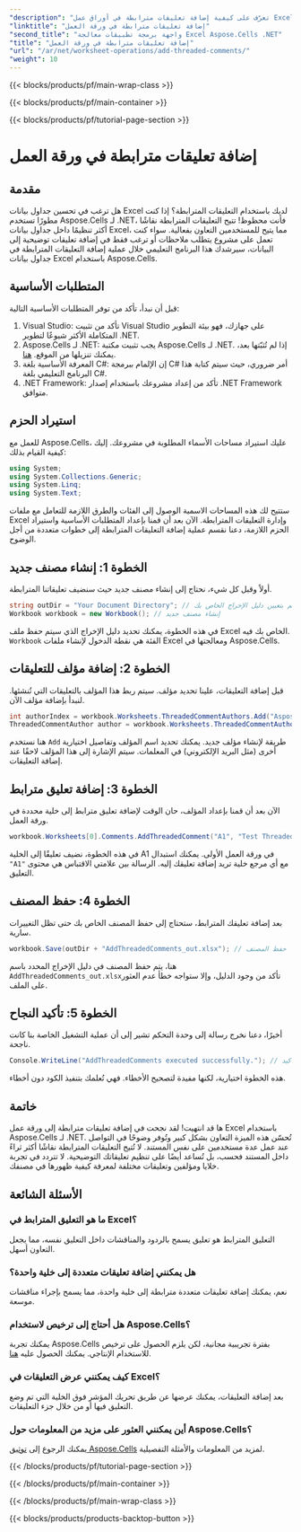 ```yaml
---
"description": "تعرّف على كيفية إضافة تعليقات مترابطة في أوراق عمل Excel باستخدام Aspose.Cells لـ .NET من خلال هذا البرنامج التعليمي خطوة بخطوة. حسّن التعاون بسهولة."
"linktitle": "إضافة تعليقات مترابطة في ورقة العمل"
"second_title": "واجهة برمجة تطبيقات معالجة Excel Aspose.Cells .NET"
"title": "إضافة تعليقات مترابطة في ورقة العمل"
"url": "/ar/net/worksheet-operations/add-threaded-comments/"
"weight": 10
---
```


{{< blocks/products/pf/main-wrap-class >}}

{{< blocks/products/pf/main-container >}}

{{< blocks/products/pf/tutorial-page-section >}}

# إضافة تعليقات مترابطة في ورقة العمل

## مقدمة
هل ترغب في تحسين جداول بيانات Excel لديك باستخدام التعليقات المترابطة؟ إذا كنت مطورًا تستخدم Aspose.Cells لـ .NET، فأنت محظوظ! تتيح التعليقات المترابطة نقاشًا أكثر تنظيمًا داخل جداول بيانات Excel، مما يتيح للمستخدمين التعاون بفعالية. سواء كنت تعمل على مشروع يتطلب ملاحظات أو ترغب فقط في إضافة تعليقات توضيحية إلى البيانات، سيرشدك هذا البرنامج التعليمي خلال عملية إضافة التعليقات المترابطة في جداول بيانات Excel باستخدام Aspose.Cells. 
## المتطلبات الأساسية
قبل أن نبدأ، تأكد من توفر المتطلبات الأساسية التالية:
1. Visual Studio: تأكد من تثبيت Visual Studio على جهازك، فهو بيئة التطوير المتكاملة الأكثر شيوعًا لتطوير .NET.
2. Aspose.Cells لـ .NET: يجب تثبيت مكتبة Aspose.Cells لـ .NET. إذا لم تُثبّتها بعد، يمكنك تنزيلها من الموقع. [هنا](https://releases.aspose.com/cells/net/).
3. المعرفة الأساسية بلغة C#: إن الإلمام ببرمجة C# أمر ضروري، حيث سيتم كتابة هذا البرنامج التعليمي بلغة C#.
4. .NET Framework: تأكد من إعداد مشروعك باستخدام إصدار .NET Framework متوافق.
## استيراد الحزم
للعمل مع Aspose.Cells، عليك استيراد مساحات الأسماء المطلوبة في مشروعك. إليك كيفية القيام بذلك:
```csharp
using System;
using System.Collections.Generic;
using System.Linq;
using System.Text;
```
ستتيح لك هذه المساحات الاسمية الوصول إلى الفئات والطرق اللازمة للتعامل مع ملفات Excel وإدارة التعليقات المترابطة.
الآن بعد أن قمنا بإعداد المتطلبات الأساسية واستيراد الحزم اللازمة، دعنا نقسم عملية إضافة التعليقات المترابطة إلى خطوات متعددة من أجل الوضوح.
## الخطوة 1: إنشاء مصنف جديد
أولاً وقبل كل شيء، نحتاج إلى إنشاء مصنف جديد حيث سنضيف تعليقاتنا المترابطة.
```csharp
string outDir = "Your Document Directory"; // قم بتعيين دليل الإخراج الخاص بك
Workbook workbook = new Workbook(); // إنشاء مصنف جديد
```
في هذه الخطوة، يمكنك تحديد دليل الإخراج الذي سيتم حفظ ملف Excel الخاص بك فيه. `Workbook` الفئة هي نقطة الدخول لإنشاء ملفات Excel ومعالجتها في Aspose.Cells.
## الخطوة 2: إضافة مؤلف للتعليقات
قبل إضافة التعليقات، علينا تحديد مؤلف. سيتم ربط هذا المؤلف بالتعليقات التي تُنشئها. لنبدأ بإضافة مؤلف الآن.
```csharp
int authorIndex = workbook.Worksheets.ThreadedCommentAuthors.Add("Aspose Test", "", ""); // إضافة المؤلف
ThreadedCommentAuthor author = workbook.Worksheets.ThreadedCommentAuthors[authorIndex]; // احصل على المؤلف
```
هنا نستخدم `Add` طريقة لإنشاء مؤلف جديد. يمكنك تحديد اسم المؤلف وتفاصيل اختيارية أخرى (مثل البريد الإلكتروني) في المعلمات. سيتم الإشارة إلى هذا المؤلف لاحقًا عند إضافة التعليقات.
## الخطوة 3: إضافة تعليق مترابط
الآن بعد أن قمنا بإعداد المؤلف، حان الوقت لإضافة تعليق مترابط إلى خلية محددة في ورقة العمل. 
```csharp
workbook.Worksheets[0].Comments.AddThreadedComment("A1", "Test Threaded Comment", author); // إضافة تعليق مترابط
```
في هذه الخطوة، نضيف تعليقًا إلى الخلية A1 في ورقة العمل الأولى. يمكنك استبدال `"A1"` مع أي مرجع خلية تريد إضافة تعليقك إليه. الرسالة بين علامتي الاقتباس هي محتوى التعليق.
## الخطوة 4: حفظ المصنف
بعد إضافة تعليقك المترابط، ستحتاج إلى حفظ المصنف الخاص بك حتى تظل التغييرات سارية.
```csharp
workbook.Save(outDir + "AddThreadedComments_out.xlsx"); // حفظ المصنف
```
هنا، يتم حفظ المصنف في دليل الإخراج المحدد باسم `AddThreadedComments_out.xlsx`تأكد من وجود الدليل، وإلا ستواجه خطأ عدم العثور على الملف.
## الخطوة 5: تأكيد النجاح
أخيرًا، دعنا نخرج رسالة إلى وحدة التحكم تشير إلى أن عملية التشغيل الخاصة بنا كانت ناجحة.
```csharp
Console.WriteLine("AddThreadedComments executed successfully."); // رسالة التأكيد
```
هذه الخطوة اختيارية، لكنها مفيدة لتصحيح الأخطاء. فهي تُعلمك بتنفيذ الكود دون أخطاء.
## خاتمة
ها قد انتهيت! لقد نجحت في إضافة تعليقات مترابطة إلى ورقة عمل Excel باستخدام Aspose.Cells لـ .NET. تُحسّن هذه الميزة التعاون بشكل كبير وتُوفر وضوحًا في التواصل عند عمل عدة مستخدمين على نفس المستند.
لا تُتيح التعليقات المترابطة نقاشًا أكثر ثراءً داخل المستند فحسب، بل تُساعد أيضًا على تنظيم تعليقاتك التوضيحية. لا تتردد في تجربة خلايا ومؤلفين وتعليقات مختلفة لمعرفة كيفية ظهورها في مصنفك.
## الأسئلة الشائعة
### ما هو التعليق المترابط في Excel؟  
التعليق المترابط هو تعليق يسمح بالردود والمناقشات داخل التعليق نفسه، مما يجعل التعاون أسهل.
### هل يمكنني إضافة تعليقات متعددة إلى خلية واحدة؟  
نعم، يمكنك إضافة تعليقات متعددة مترابطة إلى خلية واحدة، مما يسمح بإجراء مناقشات موسعة.
### هل أحتاج إلى ترخيص لاستخدام Aspose.Cells؟  
يمكنك تجربة Aspose.Cells بفترة تجريبية مجانية، لكن يلزم الحصول على ترخيص للاستخدام الإنتاجي. يمكنك الحصول عليه [هنا](https://purchase.aspose.com/buy).
### كيف يمكنني عرض التعليقات في Excel؟  
بعد إضافة التعليقات، يمكنك عرضها عن طريق تحريك المؤشر فوق الخلية التي تم وضع التعليق فيها أو من خلال جزء التعليقات.
### أين يمكنني العثور على مزيد من المعلومات حول Aspose.Cells؟  
يمكنك الرجوع إلى [توثيق Aspose.Cells](https://reference.aspose.com/cells/net/) لمزيد من المعلومات والأمثلة التفصيلية.

{{< /blocks/products/pf/tutorial-page-section >}}

{{< /blocks/products/pf/main-container >}}

{{< /blocks/products/pf/main-wrap-class >}}

{{< blocks/products/products-backtop-button >}}